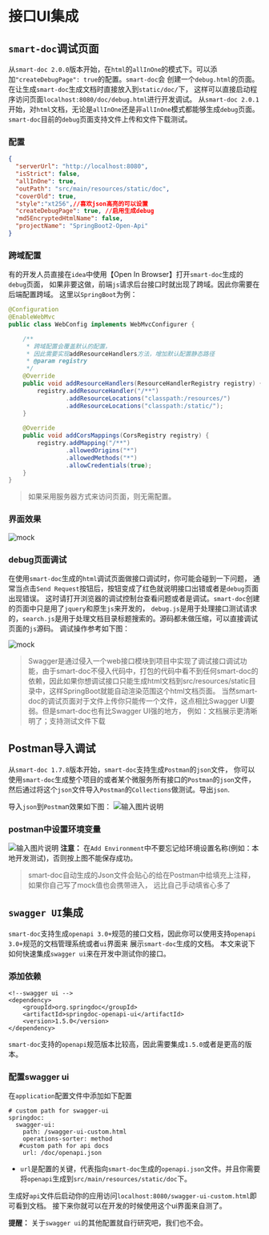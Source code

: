 # 接口UI集成

## `smart-doc`调试页面

从`smart-doc 2.0.0`版本开始，在`html`的`allInOne`的模式下。可以添加`"createDebugPage": true`的配置。`smart-doc`会
创建一个`debug.html`的页面。 在让生成`smart-doc`生成文档时直接放入到`static/doc/`下，
这样可以直接启动程序访问页面`localhost:8080/doc/debug.html`进行开发调试。
从`smart-doc 2.0.1`开始，对`html`文档，无论是`allInOne`还是非`allInOne`模式都能够生成`debug`页面。`smart-doc`目前的`debug`页面支持文件上传和文件下载测试。

### 配置

```json
{
  "serverUrl": "http://localhost:8080",
  "isStrict": false,
  "allInOne": true,
  "outPath": "src/main/resources/static/doc",
  "coverOld": true,
  "style":"xt256",//喜欢json高亮的可以设置
  "createDebugPage": true, //启用生成debug
  "md5EncryptedHtmlName": false,
  "projectName": "SpringBoot2-Open-Api"
}
```
### 跨域配置
有的开发人员直接在`idea`中使用【Open In Browser】打开`smart-doc`生成的`debug`页面，
如果非要这做，前端`js`请求后台接口时就出现了跨域。因此你需要在后端配置跨域。
这里以`SpringBoot`为例：

```java
@Configuration
@EnableWebMvc
public class WebConfig implements WebMvcConfigurer {

    /**
     * 跨域配置会覆盖默认的配置，
     * 因此需要实现addResourceHandlers方法，增加默认配置静态路径
     * @param registry
     */
    @Override
    public void addResourceHandlers(ResourceHandlerRegistry registry) {
        registry.addResourceHandler("/**")
                .addResourceLocations("classpath:/resources/")
                .addResourceLocations("classpath:/static/");
    }
    
    @Override
    public void addCorsMappings(CorsRegistry registry) {
        registry.addMapping("/**")
                .allowedOrigins("*")
                .allowedMethods("*")
                .allowCredentials(true);
    }
}
```
> 如果采用服务器方式来访问页面，则无需配置。

### 界面效果
![mock](https://raw.githubusercontent.com/chenqi146/smart-doc.github.io/book/_images/mock.png "1.png")

### debug页面调试
在使用`smart-doc`生成的`html`调试页面做接口调试时，你可能会碰到一下问题，
通常当点击`Send Request`按钮后，按钮变成了红色就说明接口出错或者是`debug`页面出现错误。
这时请打开浏览器的调试控制台查看问题或者是调试。`smart-doc`创建的页面中只是用了`jquery`和原生`js`来开发的，
`debug.js`是用于处理接口测试请求的，`search.js`是用于处理文档目录标题搜索的。源码都未做压缩，可以直接调试页面的`js`源码。
调试操作参考如下图：

![mock](https://raw.githubusercontent.com/chenqi146/smart-doc.github.io/book/_images/debug-console.png "1.png")


> Swagger是通过侵入一个web接口模块到项目中实现了调试接口调试功能，由于smart-doc不侵入代码中，打包的代码中看不到任何smart-doc的
依赖，因此如果你想调试接口只能生成html文档到src/resources/static目录中，这样SpringBoot就能自动渲染范围这个html文档页面。
当然smart-doc的调试页面对于文件上传你只能传一个文件，这点相比Swagger UI要弱。但是smart-doc也有比Swagger UI强的地方，
例如：文档展示更清晰明了；支持测试文件下载

## Postman导入调试
从`smart-doc 1.7.8`版本开始，`smart-doc`支持生成`Postman`的`json`文件，
你可以使用`smart-doc`生成整个项目的或者某个微服务所有接口的`Postman`的`json`文件，
然后通过将这个`json`文件导入`Postman`的`Collections`做测试。导出`json`.


导入`json`到`Postma`n效果如下图：
![输入图片说明](https://raw.githubusercontent.com/chenqi146/smart-doc.github.io/book/_images/095300_24a7f126_144669.png "postman.png")

### postman中设置环境变量

![输入图片说明](https://raw.githubusercontent.com/chenqi146/smart-doc.github.io/book/_images/141540_aed7de0b_144669.png "postman_set_env.png")
**注意：** 在`Add Environment`中不要忘记给环境设置名称(例如：本地开发测试)，否则按上图不能保存成功。

> smart-doc自动生成的Json文件会贴心的给在Postman中给填充上注释，如果你自己写了mock值也会携带进入，
远比自己手动填省心多了

## `swagger UI`集成

`smart-doc`支持生成`openapi 3.0+`规范的接口文档，因此你可以使用支持`openapi 3.0+`规范的文档管理系统或者`ui`界面来
展示`smart-doc`生成的文档。 本文来说下如何快速集成`swagger ui`来在开发中测试你的接口。

### 添加依赖

```
<!--swagger ui -->
<dependency>
    <groupId>org.springdoc</groupId>
    <artifactId>springdoc-openapi-ui</artifactId>
    <version>1.5.0</version>
</dependency>
```
`smart-doc`支持的`openapi`规范版本比较高，因此需要集成`1.5.0`或者是更高的版本。
### 配置swagger ui
在`application`配置文件中添加如下配置
```
# custom path for swagger-ui
springdoc:
  swagger-ui:
    path: /swagger-ui-custom.html
    operations-sorter: method
   #custom path for api docs
    url: /doc/openapi.json
```
- `url`是配置的关键，代表指向`smart-doc`生成的`openapi.json`文件。并且你需要将`openapi`生成到`src/main/resources/static/doc`下。


生成好`api`文件后启动你的应用访问`localhost:8080/swagger-ui-custom.html`即可看到文档。
接下来你就可以在开发的时候使用这个ui界面来自测了。

**提醒：** 关于`swagger ui`的其他配置就自行研究吧，我们也不会。
